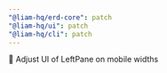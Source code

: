 ```yaml
---
"@liam-hq/erd-core": patch
"@liam-hq/ui": patch
"@liam-hq/cli": patch
---
```


💄 Adjust UI of LeftPane on mobile widths
